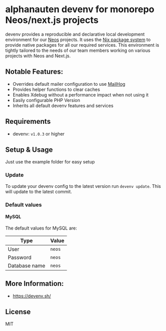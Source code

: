 # alphanauten devenv for monorepo Neos/next.js projects

devenv provides a reproducible and declarative local development environment for our [Neos](https://www.neos.io/de) projects.
It uses the [Nix package system](https://nixos.org/) to provide native packages for all our required services. This environment is
tightly tailored to the needs of our team members working on various projects with Neos and Next.js.

## Notable Features:
- Overrides default mailer configuration to use [MailHog](https://github.com/mailhog/MailHog)
- Provides helper functions to clear caches
- Enables Xdebug without a performance impact when not using it
- Easily configurable PHP Version
- Inherits all default devenv features and services

## Requirements
* devenv: `v1.0.3` or higher

## Setup & Usage
Just use the example folder for easy setup

### Update
To update your devenv config to the latest version run ``devenv update``. This will update to the latest commit.

### Default values
#### MySQL
The default values for MySQL are:

| Type          | Value  |
|---------------|--------|
| User          | `neos` |
| Password      | `neos` |
| Database name | `neos` |

## More Information:
- https://devenv.sh/

## License
MIT
